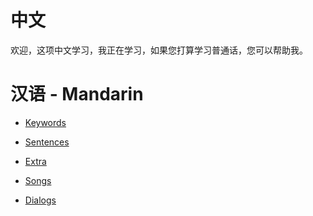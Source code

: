 # 中文

欢迎，这项中文学习，我正在学习，如果您打算学习普通话，您可以帮助我。

# 汉语 - Mandarin


- <a href='./Keywords/keywords.md'>Keywords</a>

- <a href='./Sentences/sentences.md'>Sentences</a>

- <a href='./Extra/extra.md'>Extra</a>

- <a href='./Songs/songs.md'>Songs</a>

- <a href='./Dialogs/readme.md'>Dialogs</a>